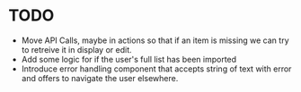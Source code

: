 # TODO

* Move API Calls, maybe in actions so that if an item is missing we can try to retreive it in display or edit.
* Add some logic for if the user's full list has been imported
* Introduce error handling component that accepts string of text with error and offers to navigate the user elsewhere.

